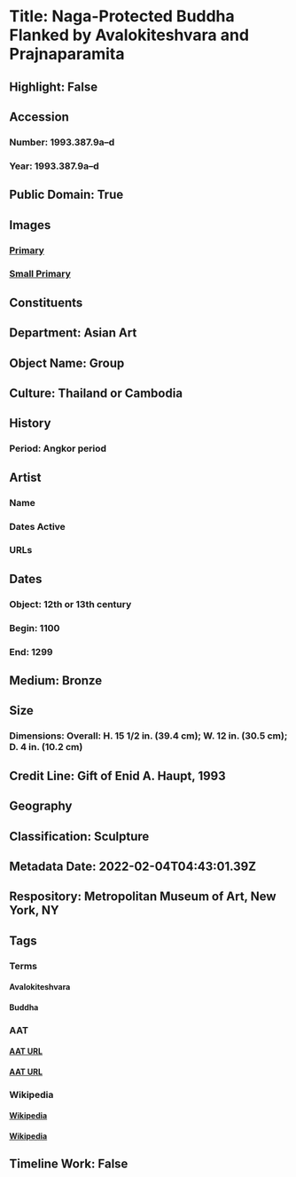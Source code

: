 # Title: Naga-Protected Buddha Flanked by Avalokiteshvara and Prajnaparamita
## Highlight: False
## Accession
### Number: 1993.387.9a–d
### Year: 1993.387.9a–d
## Public Domain: True
## Images
### [Primary](https://images.metmuseum.org/CRDImages/as/original/1993_387_9.JPG)
### [Small Primary](https://images.metmuseum.org/CRDImages/as/web-large/1993_387_9.JPG)
## Constituents
## Department: Asian Art
## Object Name: Group
## Culture: Thailand or Cambodia
## History
### Period: Angkor period
## Artist
### Name
### Dates Active
### URLs
## Dates
### Object: 12th or 13th century
### Begin: 1100
### End: 1299
## Medium: Bronze
## Size
### Dimensions: Overall: H. 15 1/2 in. (39.4 cm); W. 12 in. (30.5 cm); D. 4 in. (10.2 cm)
## Credit Line: Gift of Enid A. Haupt, 1993
## Geography
## Classification: Sculpture
## Metadata Date: 2022-02-04T04:43:01.39Z
## Respository: Metropolitan Museum of Art, New York, NY
## Tags
### Terms
#### Avalokiteshvara
#### Buddha
### AAT
#### [AAT URL](http://vocab.getty.edu/page/ia/901000085)
#### [AAT URL](http://vocab.getty.edu/page/aat/300262950)
### Wikipedia
#### [Wikipedia]()
#### [Wikipedia]()
## Timeline Work: False